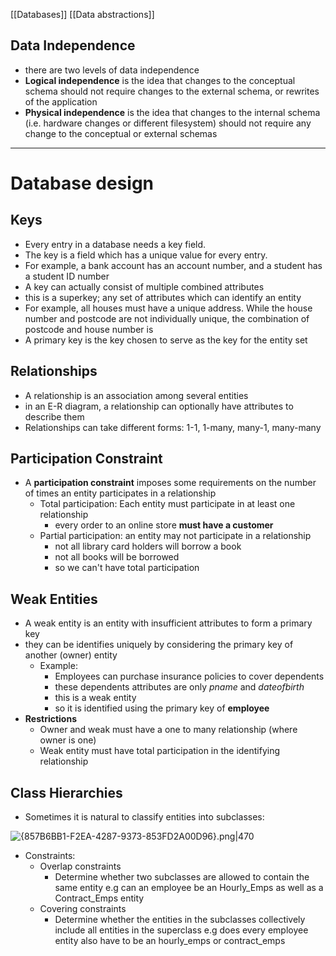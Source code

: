 [[Databases]]
[[Data abstractions]]

## Data Independence

- there are two levels of data independence
- **Logical independence** is the idea that changes to the conceptual schema should not require changes to the external schema, or rewrites of the application
- **Physical independence**  is the idea that changes to the internal schema (i.e. hardware changes or different filesystem) should not require any change to the conceptual or external schemas

---

# Database design




## Keys

- Every entry in a database needs a key field.
- The key is a field which has a unique value for every entry.
- For example, a bank account has an account number, and a student has a student ID number
- A key can actually consist of multiple combined attributes
- this is a superkey; any set of attributes which can identify an entity
- For example, all houses must have a unique address. While the house number and postcode are not individually unique, the combination of postcode and house number is
- A primary key is the key chosen to serve as the key for the entity set

## Relationships

- A relationship is an association among several entities
- in an E-R diagram, a relationship can optionally have attributes to describe them
- Relationships can take different forms: 1-1, 1-many, many-1, many-many

## Participation Constraint

- A **participation constraint** imposes some requirements on the number of times an entity participates in a relationship
    - Total participation: Each entity must participate in at least one relationship
        - every order to an online store **must have a customer**
    - Partial participation: an entity may not participate in a relationship
        - not all library card holders will borrow a book
        - not all books will be borrowed
        - so we can't have total participation

## Weak Entities

- A weak entity is an entity with insufficient attributes to form a primary key
- they can be identifies uniquely by considering the primary key of another (owner) entity
    - Example:
        - Employees can purchase insurance policies to cover dependents
        - these dependents attributes are only *pname* and *dateofbirth*
        - this is a weak entity
        - so it is identified using the primary key of **employee**
- **Restrictions**
    - Owner and weak must have a one to many relationship (where owner is one)
    - Weak entity must have total participation in the identifying relationship

## Class Hierarchies

- Sometimes it is natural to classify entities into subclasses:

![{857B6BB1-F2EA-4287-9373-853FD2A00D96}.png|470](ISAheirarchy.png)

- Constraints:
    - Overlap constraints
        - Determine whether two subclasses are allowed to contain the same entity e.g can an employee be an Hourly_Emps as well as a Contract_Emps entity
    - Covering constraints
        - Determine whether the entities in the subclasses collectively include all entities in the superclass e.g does every employee entity also have to be an hourly_emps or contract_emps

